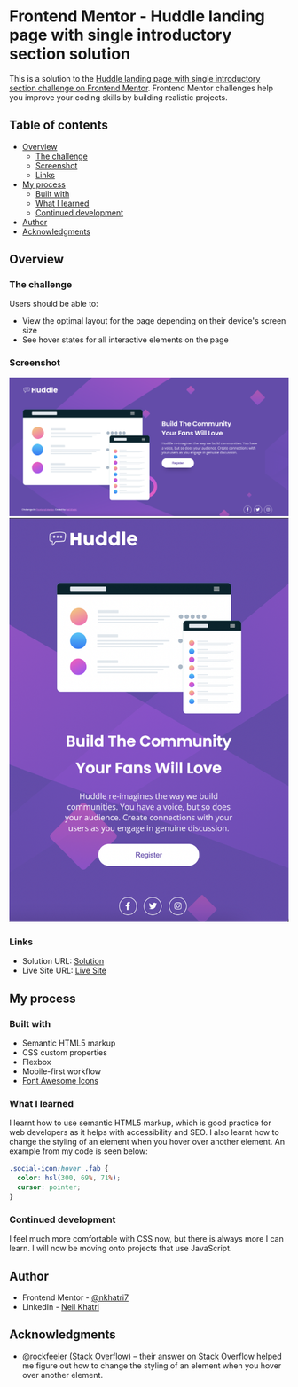 # Frontend Mentor - Huddle landing page with single introductory section solution

This is a solution to the [Huddle landing page with single introductory section challenge on Frontend Mentor](https://www.frontendmentor.io/challenges/huddle-landing-page-with-a-single-introductory-section-B_2Wvxgi0). Frontend Mentor challenges help you improve your coding skills by building realistic projects. 

## Table of contents

- [Overview](#overview)
  - [The challenge](#the-challenge)
  - [Screenshot](#screenshot)
  - [Links](#links)
- [My process](#my-process)
  - [Built with](#built-with)
  - [What I learned](#what-i-learned)
  - [Continued development](#continued-development)
- [Author](#author)
- [Acknowledgments](#acknowledgments)

## Overview

### The challenge

Users should be able to:

- View the optimal layout for the page depending on their device's screen size
- See hover states for all interactive elements on the page

### Screenshot

![](./design/completed-desktop.png)
![](./design/completed-mobile.png)

### Links

- Solution URL: [Solution](https://www.frontendmentor.io/solutions/responsive-landing-page-using-calc-vw-units-iFp-Wo5oF)
- Live Site URL: [Live Site](https://huddle-landing-page-opal-eight.vercel.app/)

## My process

### Built with

- Semantic HTML5 markup
- CSS custom properties
- Flexbox
- Mobile-first workflow
- [Font Awesome Icons](https://fontawesome.com/v5.15/icons?d=gallery&p=2)

### What I learned

I learnt how to use semantic HTML5 markup, which is good practice for web developers as it helps with accessibility and SEO. I also learnt how to change the styling of an element when you hover over another element. An example from my code is seen below:

```css
.social-icon:hover .fab {
  color: hsl(300, 69%, 71%);
  cursor: pointer;
}
```

### Continued development

I feel much more comfortable with CSS now, but there is always more I can learn. I will now be moving onto projects that use JavaScript.

## Author

- Frontend Mentor - [@nkhatri7](https://www.frontendmentor.io/profile/nkhatri7)
- LinkedIn - [Neil Khatri](https://www.linkedin.com/in/neilkhatri/)

## Acknowledgments

- [@rockfeeler (Stack Overflow)](https://stackoverflow.com/questions/4502633/how-to-affect-other-elements-when-one-element-is-hovered) – their answer on Stack Overflow helped me figure out how to change the styling of an element when you hover over another element.
